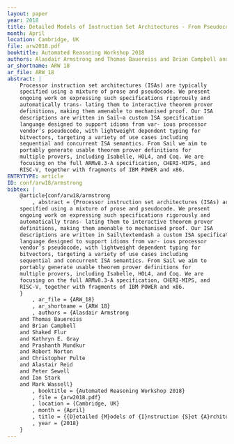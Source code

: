 ```yaml
---
layout: paper
year: 2018
title: Detailed Models of Instruction Set Architectures - From Pseudocode to Formal Semantics
month: April
location: Cambridge, UK
file: arw2018.pdf
booktitle: Automated Reasoning Workshop 2018
authors: Alasdair Armstrong and Thomas Bauereiss and Brian Campbell and Shaked Flur and Kathryn E. Gray and Prashanth Mundkur and Robert Norton and Christopher Pulte and Alastair Reid and Peter Sewell and Ian Stark and Mark Wassell
ar_shortname: ARW 18
ar_file: ARW_18
abstract: |
    Processor instruction set architectures (ISAs) are typically
    specified using a mixture of prose and pseudocode. We present
    ongoing work on expressing such specifications rigorously and
    automatically trans- lating them to interactive theorem prover
    definitions, making them amenable to mechanised proof. Our ISA
    descriptions are written in Sail—a custom ISA specification
    language designed to support idioms from var- ious processor
    vendor’s pseudocode, with lightweight dependent typing for
    bitvectors, targeting a variety of use cases including
    sequential and concurrent ISA semantics. From Sail we aim to
    portably generate usable theorem prover definitions for
    multiple provers, including Isabelle, HOL4, and Coq. We are
    focusing on the full ARMv8.3-A specification, CHERI-MIPS, and
    RISC-V, together with fragments of IBM POWER and x86.
ENTRYTYPE: article
ID: conf/arw18/armstrong
bibtex: |
    @article{conf/arw18/armstrong
        , abstract = {Processor instruction set architectures (ISAs) are typically
    specified using a mixture of prose and pseudocode. We present
    ongoing work on expressing such specifications rigorously and
    automatically trans- lating them to interactive theorem prover
    definitions, making them amenable to mechanised proof. Our ISA
    descriptions are written in Sail\textemdash a custom ISA specification
    language designed to support idioms from var- ious processor
    vendor’s pseudocode, with lightweight dependent typing for
    bitvectors, targeting a variety of use cases including
    sequential and concurrent ISA semantics. From Sail we aim to
    portably generate usable theorem prover definitions for
    multiple provers, including Isabelle, HOL4, and Coq. We are
    focusing on the full ARMv8.3-A specification, CHERI-MIPS, and
    RISC-V, together with fragments of IBM POWER and x86.
    }
        , ar_file = {ARW_18}
        , ar_shortname = {ARW 18}
        , authors = {Alasdair Armstrong
    and Thomas Bauereiss
    and Brian Campbell
    and Shaked Flur
    and Kathryn E. Gray
    and Prashanth Mundkur
    and Robert Norton
    and Christopher Pulte
    and Alastair Reid
    and Peter Sewell
    and Ian Stark
    and Mark Wassell}
        , booktitle = {Automated Reasoning Workshop 2018}
        , file = {arw2018.pdf}
        , location = {Cambridge, UK}
        , month = {April}
        , title = {{D}etailed {M}odels of {I}nstruction {S}et {A}rchitectures: {F}rom {P}seudocode to {F}ormal {S}emantics}
        , year = {2018}
    }
---
```

